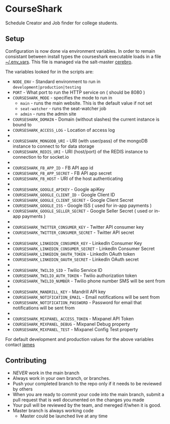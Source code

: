 CourseShark
=============

Schedule Creator and Job finder for college students.


Setup
-------

Configuration is now done via environment variables. In order to remain consistant between
install types the courseshark executable loads in a file
[~/.env_vars](https://github.com/courseshark/courseshark/blob/master/courseshark#L8). This file is managed via
the salt-master [cerebro](https://github.com/courseshark/courseshark/wiki/Cerebro-Server).

The variables looked for in the scripts are:

* `NODE_ENV` - Standard environment to run in `development|production|testing`
* `PORT` - What port to run the HTTP service on ( should be 8080 )
* `COURSESHARK_MODE` - specifies the mode to run in
  * `main` - runs the main website. This is the default value if not set
  * `seat-watcher` - runs the seat-watcher job
  * `admin` - runs the admin site
* `COURSESHARK_DOMAIN` - Domain (without slashes) the current instance is bound to
* `COURSESHARK_ACCESS_LOG` - Location of access log
*
* `COURSESHARK_MONGODB_URI` - URI (with user/pass) of the mongoDB instance to connect to for data storage
* `COURSESHARK_REDIS_URI` - URI (host/port) of the REDIS instance to connection to for socket.io
*
* `COURSESHARK_FB_APP_ID` - FB API app id
* `COURSESHARK_FB_APP_SECRET` - FB API app secret
* `COURSESHARK_FB_HOST` - URI of the host authenticating
*
* `COURSESHARK_GOOGLE_APIKEY` - Google apiKey
* `COURSESHARK_GOOGLE_CLIENT_ID` - Google Client ID
* `COURSESHARK_GOOGLE_CLIENT_SECRET` - Google Client Secret
* `COURSESHARK_GOOGLE_ISS` - Google ISS ( used for in-app payments )
* `COURSESHARK_GOOGLE_SELLER_SECRET` - Google Seller Secret ( used or in-app payments )
*
* `COURSESHARK_TWITTER_CONSUMER_KEY` - Twitter API consumer key
* `COURSESHARK_TWITTER_CONSUMER_SECRET` - Twitter API secret
*
* `COURSESHARK_LINKEDIN_CONSUMER_KEY` - LinkedIn Consumer Key
* `COURSESHARK_LINKEDIN_CONSUMER_SECRET` - LinkedIn Consumer Secret
* `COURSESHARK_LINKEDIN_OAUTH_TOKEN` - LinkedIn OAuth token
* `COURSESHARK_LINKEDIN_OAUTH_SECRET` - LinkedIn OAuth secret
*
* `COURSESHARK_TWILIO_SID` - Twilio Service ID
* `COURSESHARK_TWILIO_AUTH_TOKEN` - Twilio authorization token
* `COURSESHARK_TWILIO_NUMBER` - Twilio phone number SMS will be sent from
*
* `COURSESHARK_MANDRILL_KEY` - Mandrill API key
* `COURSESHARK_NOTIFICATION_EMAIL` - Email notifications will be sent from
* `COURSESHARK_NOTIFICATION_PASSWORD` - Password for email that notifications will be sent from
*
* `COURSESHARK_MIXPANEL_ACCESS_TOKEN` - Mixpanel API Token
* `COURSESHARK_MIXPANEL_DEBUG` - Mixpanel Debug property
* `COURSESHARK_MIXPANEL_TEST` - Mixpanel Config Test property

For default development and production values for the above variables contact [james](mailto://james@courseshark.com)


Contributing
-------
* *NEVER* work in the main branch
* Always work in your own branch, or branches.
* Push your completed branch to the repo only if it needs to be reviewed by others
* When you are ready to commit your code into the main branch, submit a pull request that is well documented on the changes you made
* Your pull will be reviewed by the team, and mereged if/when it is good.
* Master branch is always working code
  * Master could be launched live at any time
